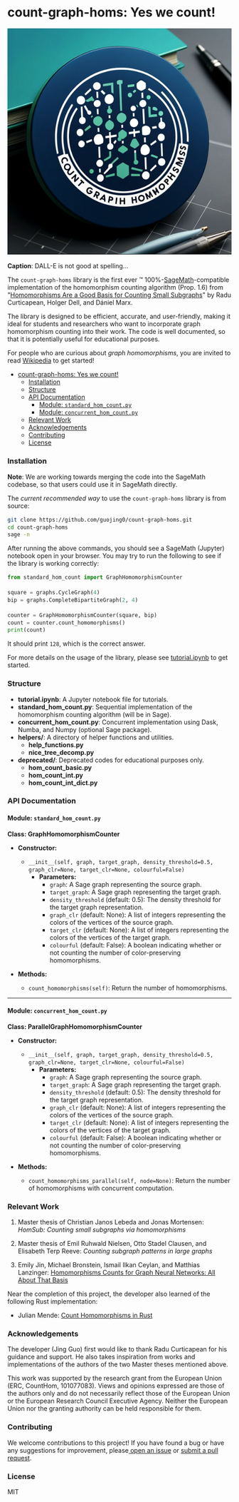# count-graph-homs: Yes we count!

![Count!](/images/logo.png)

**Caption**: DALL-E is not good at spelling...

The `count-graph-homs` library is the first ever :tm: 100%-[SageMath](https://www.sagemath.org/)-compatible implementation of the homomorphism counting algorithm (Prop. 1.6) from "[Homomorphisms Are a Good Basis for Counting Small Subgraphs](https://arxiv.org/abs/1705.01595)" by Radu Curticapean, Holger Dell, and Dániel Marx.

The library is designed to be efficient, accurate, and user-friendly, making it ideal for students and researchers who want to incorporate graph homomorphism counting into their work. The code is well documented, so that it is potentially useful for educational purposes.

For people who are curious about *graph homomorphisms*, you are invited to read [Wikipedia](https://en.wikipedia.org/wiki/Graph_homomorphism) to get started!

- [count-graph-homs: Yes we count!](#count-graph-homs-yes-we-count)
    - [Installation](#installation)
    - [Structure](#structure)
    - [API Documentation](#api-documentation)
      - [Module: `standard_hom_count.py`](#module-standard_hom_countpy)
      - [Module: `concurrent_hom_count.py`](#module-concurrent_hom_countpy)
    - [Relevant Work](#relevant-work)
    - [Acknowledgements](#acknowledgements)
    - [Contributing](#contributing)
    - [License](#license)

### Installation

**Note**: We are working towards merging the code into the SageMath codebase, so that users could use it in SageMath directly.

The *current recommended way* to use the `count-graph-homs` library is from source:

```bash
git clone https://github.com/guojing0/count-graph-homs.git
cd count-graph-homs
sage -n
```

After running the above commands, you should see a SageMath (Jupyter) notebook open in your browser. You may try to run the following to see if the library is working correctly:

```python
from standard_hom_count import GraphHomomorphismCounter

square = graphs.CycleGraph(4)
bip = graphs.CompleteBipartiteGraph(2, 4)

counter = GraphHomomorphismCounter(square, bip)
count = counter.count_homomorphisms()
print(count)
```

It should print `128`, which is the correct answer.

For more details on the usage of the library, please see [tutorial.ipynb](/tutorial.ipynb) to get started.

### Structure

- **tutorial.ipynb**: A Jupyter notebook file for tutorials.
- **standard_hom_count.py**: Sequential implementation of the homomorphism counting algorithm (will be in Sage).
- **concurrent_hom_count.py**: Concurrent implementation using Dask, Numba, and Numpy (optional Sage package).
- **helpers/**: A directory of helper functions and utilities.
  - **help_functions.py**
  - **nice_tree_decomp.py**
- **deprecated/**: Deprecated codes for educational purposes only.
  - **hom_count_basic.py**
  - **hom_count_int.py**
  - **hom_count_int_dict.py**

### API Documentation

#### Module: `standard_hom_count.py`

**Class: GraphHomomorphismCounter**

- **Constructor:**
  - `__init__(self, graph, target_graph, density_threshold=0.5, graph_clr=None, target_clr=None, colourful=False)`
    - **Parameters:**
      - `graph`: A Sage graph representing the source graph.
      - `target_graph`: A Sage graph representing the target graph.
      - `density_threshold` (default: 0.5): The density threshold for the target graph representation.
      - `graph_clr` (default: None): A list of integers representing the colors of the vertices of the source graph.
      - `target_clr` (default: None): A list of integers representing the colors of the vertices of the target graph.
      - `colourful` (default: False): A boolean indicating whether or not counting the number of color-preserving homomorphisms.

- **Methods:**
  - `count_homomorphisms(self)`: Return the number of homomorphisms.

---

#### Module: `concurrent_hom_count.py`

**Class: ParallelGraphHomomorphismCounter**

- **Constructor:**
  - `__init__(self, graph, target_graph, density_threshold=0.5, graph_clr=None, target_clr=None, colourful=False)`
    - **Parameters:**
      - `graph`: A Sage graph representing the source graph.
      - `target_graph`: A Sage graph representing the target graph.
      - `density_threshold` (default: 0.5): The density threshold for the target graph representation.
      - `graph_clr` (default: None): A list of integers representing the colors of the vertices of the source graph.
      - `target_clr` (default: None): A list of integers representing the colors of the vertices of the target graph.
      - `colourful` (default: False): A boolean indicating whether or not counting the number of color-preserving homomorphisms.

- **Methods:**
  - `count_homomorphisms_parallel(self, node=None)`: Return the number of homomorphisms with concurrent computation.

### Relevant Work

1. Master thesis of Christian Janos Lebeda and Jonas Mortensen: *HomSub: Counting small subgraphs via homomorphisms*

2. Master thesis of Emil Ruhwald Nielsen, Otto Stadel Clausen, and Elisabeth Terp Reeve: *Counting subgraph patterns in large graphs*

3. Emily Jin, Michael Bronstein, Ismail Ilkan Ceylan, and Matthias Lanzinger: [Homomorphisms Counts for Graph Neural Networks: All About That Basis](https://github.com/ejin700/hombasis-gnn/tree/main)

Near the completion of this project, the developer also learned of the following Rust implementation:

- Julian Mende: [Count Homomorphisms in Rust](https://github.com/julian0804/Counting_Homomorphisms_in_Rust)

### Acknowledgements

The developer (Jing Guo) first would like to thank Radu Curticapean for his guidance and support. He also takes inspiration from works and implementations of the authors of the two Master theses mentioned above.

This work was supported by the research grant from the European Union (ERC, CountHom, 101077083). Views and opinions expressed are those of the authors only and do not necessarily reflect those of the European Union or the European Research Council Executive Agency. Neither the European Union nor the granting authority can be held responsible for them.

### Contributing

We welcome contributions to this project! If you have found a bug or have any suggestions for improvement, please[ open an issue](https://github.com/guojing0/count-graph-homs/issues/new) or [submit a pull request](https://github.com/guojing0/count-graph-homs/compare).

### License

MIT
